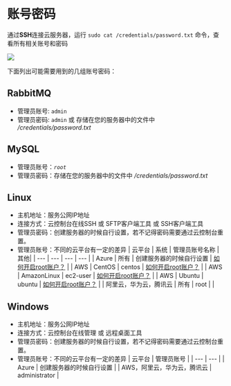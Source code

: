 # 账号密码

通过**SSH**连接云服务器，运行 `sudo cat /credentials/password.txt` 命令，查看所有相关账号和密码

![](https://libs.websoft9.com/Websoft9/DocsPicture/zh/common/catdbpassword-websoft9.png)

下面列出可能需要用到的几组账号密码：

## RabbitMQ

* 管理员账号: `admin`
* 管理员密码: `admin` 或 存储在您的服务器中的文件中 */credentials/password.txt*  

## MySQL

* 管理员账号：*`root`*
* 管理员密码：存储在您的服务器中的文件中 */credentials/password.txt*  

## Linux

* 主机地址：服务公网IP地址
* 连接方式：云控制台在线SSH 或 SFTP客户端工具 或 SSH客户端工具
* 管理员密码：创建服务器的时候自行设置，若不记得密码需要通过云控制台重置。
* 管理员账号：不同的云平台有一定的差异
   |  云平台   | 系统 |  管理员账号名称 | 其他|
   | --- | --- | --- | --- |
   |  Azure   |  所有 |  创建服务器的时候自行设置   | [如何开启root账户？](https://support.websoft9.com/docs/azure/zh/server-login.html#示例2-启用系统root账号) |
   |  AWS   | CentOS |  centos   | [如何开启root账户？](https://support.websoft9.com/docs/aws/zh/server-login.html#示例2-启用系统root账号) |
   |  AWS   | AmazonLinux | ec2-user   | [如何开启root账户？](https://support.websoft9.com/docs/aws/zh/server-login.html#示例2-启用系统root账号) |
   |  AWS  | Ubuntu |  ubuntu   | [如何开启root账户？](https://support.websoft9.com/docs/aws/zh/server-login.html#示例2-启用系统root账号)  |
   |  阿里云，华为云，腾讯云   |  所有 |  root   | |
   
## Windows

* 主机地址：服务公网IP地址
* 连接方式：云控制台在线管理 或 远程桌面工具
* 管理员密码：创建服务器的时候自行设置，若不记得密码需要通过云控制台重置。
* 管理员账号：不同的云平台有一定的差异
   |  云平台   |  管理员账号   |
   | --- | --- |
   |  Azure   |  创建服务器的时候自行设置   |
   |  AWS，阿里云，华为云，腾讯云   |  administrator   |
